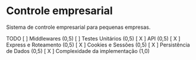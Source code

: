 # Controle empresarial

Sistema de controle empresarial para pequenas empresas.


TODO
[   ] Middlewares (0,5)
[   ] Testes Unitários (0,5)
[ X ] API (0,5)
[ X ] Express e Roteamento (0,5)
[ X ] Cookies e Sessões (0,5)
[ X ] Persistência de Dados (0,5)
[ X ] Complexidade da implementação (1,0)
